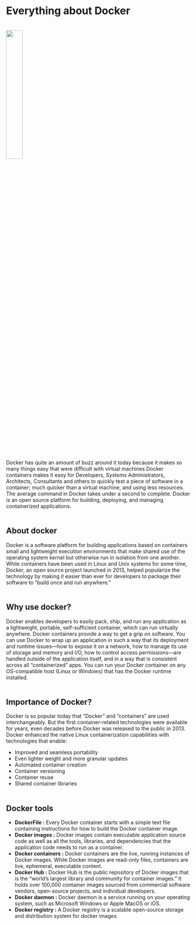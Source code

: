 # **Everything about Docker**
<br><img src='https://user-images.githubusercontent.com/69195262/134471311-a85d122a-b233-49f4-97ba-3bf948274d84.png' style='width:30%'><br>
Docker has quite an amount of buzz around it today because it makes so many things easy that were difficult with virtual machines.Docker containers makes it easy for Developers, Systems Administrators, Architects, Consultants and others to quickly test a piece of software in a container; much quicker than a virtual machine, and using less resources. The average command in Docker 
takes under a second to complete.
Docker is an open source platform for building, deploying, and managing containerized
applications.
<br><br>

## **About docker**
Docker is a software platform for building applications based on containers small and lightweight execution environments that make shared use of the operating system kernel but otherwise run in isolation from one another. While containers have been used in Linux and Unix systems for some time, Docker, an open source project launched in 2013, helped popularize the technology by making it easier than ever for developers to package their software to “build once and run anywhere.”
<br><br>

## **Why use docker?**
Docker enables developers to easily pack, ship, and run any application as a lightweight, portable, self-sufficient container, 
which can run virtually anywhere. Docker containers provide a way to get a grip on software. You can use Docker to wrap up an application in such a way 
that its deployment and runtime issues—how to expose it on a network, how to manage its use of storage and memory and I/O, how to control access permissions—are 
handled outside of the application itself, and in a way that is consistent across all “containerized” apps. You can run your Docker container on any OS-compatible 
host (Linux or Windows) that has the Docker runtime installed.
<br><br>

## **Importance of Docker?**
Docker is so popular today that “Docker” and “containers” are used interchangeably. But the first container-related technologies were available for years, even decades before Docker was released to the public in 2013. 
<br>
Docker enhanced the native Linux containerization capabilities with technologies that enable:
- Improved and seamless portability
- Even lighter weight and more granular updates
- Automated container creation
- Container versioning
- Container reuse
- Shared container libraries
<br><br>

## **Docker tools**
- **DockerFile :** Every Docker container starts with a simple text file containing instructions for how to build the Docker container image. 
- **Docker images :** Docker images contain executable application source code as well as all the tools, libraries, and dependencies that the application code needs to run as a container.
- **Docker containers :** Docker containers are the live, running instances of Docker images. While Docker images are read-only files, containers are live, ephemeral, executable content. 
- **Docker Hub :** Docker Hub is the public repository of Docker images that is the “world’s largest library and community for container images.” It holds over 100,000 container images sourced from commercial software vendors, open-source projects, and individual developers.
- **Docker daemon :** Docker daemon is a service running on your operating system, such as Microsoft Windows or Apple MacOS or iOS. 
- **Docker registry :** A Docker registry is a scalable open-source storage and distribution system for docker images. 
